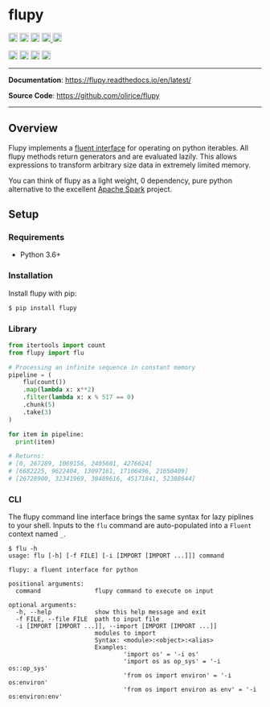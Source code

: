 # flupy

<p>

<a href="https://github.com/olirice/flupy/actions"><img src="https://github.com/olirice/flupy/workflows/Tests/badge.svg" alt="Tests" height="18"></a>
<a href="https://flupy.readthedocs.io/en/latest/?badge=latest"><img src="https://readthedocs.org/projects/flupy/badge/?version=latest" alt="Tests" height="18"></a>
<a href="https://codecov.io/gh/olirice/flupy"><img src="https://codecov.io/gh/olirice/flupy/branch/master/graph/badge.svg" height="18"></a>
<a href="https://github.com/psf/black">
        <img src="https://img.shields.io/badge/code%20style-black-000000.svg" alt="Codestyle Black" height="18">
    </a>
<a href="https://github.com/olirice/flupy/actions"><img src="https://github.com/olirice/flupy/workflows/mypyc/badge.svg" alt="mypyc" height="18"></a>
</p>

<p>
    <a href="https://www.python.org/downloads/"><img src="https://img.shields.io/badge/python-3.6+-blue.svg" alt="Python version" height="18"></a>
  <a href="https://badge.fury.io/py/flupy"><img src="https://badge.fury.io/py/flupy.svg" alt="PyPI version" height="18"></a>
    <a href="https://github.com/olirice/flupy/blob/master/LICENSE"><img src="https://img.shields.io/pypi/l/markdown-subtemplate.svg" alt="License" height="18"></a>
    <a href="https://pypi.org/project/flupy/"><img src="https://img.shields.io/pypi/dm/flupy.svg" alt="Download count" height="18"></a>
</p>

---

**Documentation**: <a href="https://flupy.readthedocs.io/en/latest/" target="_blank">https://flupy.readthedocs.io/en/latest/</a>

**Source Code**: <a href="https://github.com/olirice/flupy" target="_blank">https://github.com/olirice/flupy</a>

---

## Overview
Flupy implements a [fluent interface](https://en.wikipedia.org/wiki/Fluent_interface) for operating on python iterables. All flupy methods return generators and are evaluated lazily. This allows expressions to transform arbitrary size data in extremely limited memory.

You can think of flupy as a light weight, 0 dependency, pure python alternative to the excellent [Apache Spark](https://spark.apache.org/) project.

## Setup

### Requirements

* Python 3.6+

### Installation

Install flupy with pip:
```sh
$ pip install flupy
```

### Library
```python
from itertools import count
from flupy import flu

# Processing an infinite sequence in constant memory
pipeline = (
    flu(count())
    .map(lambda x: x**2)
    .filter(lambda x: x % 517 == 0)
    .chunk(5)
    .take(3)
)

for item in pipeline:
  print(item)

# Returns:
# [0, 267289, 1069156, 2405601, 4276624]
# [6682225, 9622404, 13097161, 17106496, 21650409]
# [26728900, 32341969, 38489616, 45171841, 52388644]
```

### CLI
The flupy command line interface brings the same syntax for lazy piplines to your shell. Inputs to the `flu` command are auto-populated into a `Fluent` context named `_`.
````
$ flu -h
usage: flu [-h] [-f FILE] [-i [IMPORT [IMPORT ...]]] command

flupy: a fluent interface for python

positional arguments:
  command               flupy command to execute on input

optional arguments:
  -h, --help            show this help message and exit
  -f FILE, --file FILE  path to input file
  -i [IMPORT [IMPORT ...]], --import [IMPORT [IMPORT ...]]
                        modules to import
                        Syntax: <module>:<object>:<alias>
                        Examples:
                                'import os' = '-i os'
                                'import os as op_sys' = '-i os::op_sys'
                                'from os import environ' = '-i os:environ'
                                'from os import environ as env' = '-i os:environ:env'
````
